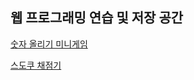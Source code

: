<html>
  <h2>웹 프로그래밍 연습 및 저장 공간</h2>
  
  <p><a href="https://jshman.github.io/web/simulator/inArmy/enforce/index.html" target="_blank">숫자 올리기 미니게임<br></a></p>
  <p><a href="https://jshman.github.io/web/simulator/inArmy/gradeSudoku/index.html" target="_blank">스도쿠 채점기</a></p>
  
</html>
